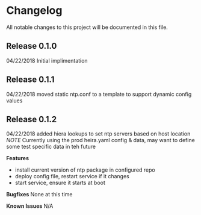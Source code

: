 # Changelog

All notable changes to this project will be documented in this file.

## Release 0.1.0
04/22/2018 Initial implimentation
## Release 0.1.1
04/22/2018 moved static ntp.conf to a template to support dynamic config values
## Release 0.1.2
04/22/2018 added hiera lookups to set ntp servers based on host location
*NOTE* Currently using the prod heira.yaml config & data, may want to define some test specific data in teh future

**Features**
 * install current version of ntp package in configured repo
 * deploy config file, restart service if it changes
 * start service, ensure it starts at boot

**Bugfixes**
None at this time

**Known Issues**
N/A
